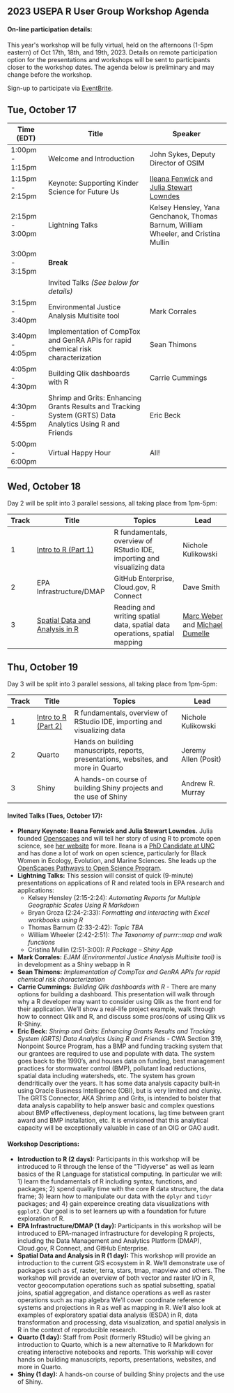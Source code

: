 ## 2023 USEPA R User Group Workshop Agenda

#### On-line participation details:

This year's workshop will be fully virtual, held on the afternoons (1-5pm eastern) of Oct 17th, 18th, and 19th, 2023.
Details on remote participation option for the presentations and workshops will be sent to participants closer to the workshop dates.
The agenda below is preliminary and may change before the workshop.

Sign-up to participate via [EventBrite](https://www.eventbrite.com/e/r-user-group-workshop-2023-october-17th-19th-registration-611092212257).

## Tue, October 17

|Time (EDT)     |Title                    |Speaker                  |
|---------------|-------------------------|-------------------------|
|1:00pm - 1:15pm|Welcome and Introduction |John Sykes, Deputy Director of OSIM|
|1:15pm - 2:15pm|Keynote: Supporting Kinder Science for Future Us          |[Ileana Fenwick](https://www.linkedin.com/in/ileana-fenwick-0238ba132/) and [Julia Stewart Lowndes](https://jules32.github.io/)|
|2:15pm - 3:00pm|Lightning Talks          |Kelsey Hensley, Yana Genchanok, Thomas Barnum, William Wheeler, and Cristina Mullin|
|3:00pm - 3:15pm|**Break**                |                         |
|               |Invited Talks *(See below for details)*|           |
|3:15pm - 3:40pm|Environmental Justice Analysis Multisite tool|Mark Corrales|
|3:40pm - 4:05pm|Implementation of CompTox and GenRA APIs for rapid chemical risk characterization|Sean Thimons|
|4:05pm - 4:30pm|Building Qlik dashboards with R|Carrie Cummings    |
|4:30pm - 4:55pm|Shrimp and Grits: Enhancing Grants Results and Tracking System (GRTS) Data Analytics Using R and Friends|Eric Beck|
|5:00pm - 6:00pm|Virtual Happy Hour       |All!                     |

## Wed, October 18

Day 2 will be split into 3 parallel sessions, all taking place from 1pm-5pm:

|Track  |Title                   |Topics                  |Lead                    |
|-------|------------------------|------------------------|------------------------|
|1|[Intro to R (Part 1)](https://github.com/nicholekulikowski/intro-to-R-2023)|R fundamentals, overview of RStudio IDE, importing and visualizing data|Nichole Kulikowski|
|2|EPA Infrastructure/DMAP|GitHub Enterprise, Cloud.gov, R Connect|Dave Smith|
|3|[Spatial Data and Analysis in R](https://usepa.github.io/spatialdata.epaR2023/)|Reading and writing spatial data, spatial data operations, spatial mapping|[Marc Weber](https://mhweber.github.io/) and [Michael Dumelle](https://michaeldumelle.github.io/)|

## Thu, October 19

Day 3 will be split into 3 parallel sessions, all taking place from 1pm-5pm:

|Track  |Title                   |Topics                  |Lead                    |
|-------|------------------------|------------------------|------------------------|
|1|[Intro to R (Part 2)](https://github.com/nicholekulikowski/intro-to-R-2023)|R fundamentals, overview of RStudio IDE, importing and visualizing data|Nichole Kulikowski|
|2|Quarto|Hands on building manuscripts, reports, presentations, websites, and more in Quarto|Jeremy Allen (Posit)|
|3|Shiny|A hands-on course of building Shiny projects and the use of Shiny|Andrew R. Murray|



#### Invited Talks (Tues, October 17):

- **Plenary Keynote: Ileana Fenwick and Julia Stewart Lowndes.** Julia founded [Openscapes](https://openscapes.org/) and will tell her story of using R to promote open science, see [her website](https://jules32.github.io/) for more. Ileana is a [PhD Candidate at UNC](https://www.linkedin.com/in/ileana-fenwick-0238ba132/) and has done a lot of work on open science, particularly for Black Women in Ecology, Evolution, and Marine Sciences. She leads up the [OpenScapes Pathways to Open Science Program](https://openscapes.org/initiatives.html#pathways-to-open-science-program).
- **Lightning Talks:** This session will consist of quick (9-minute) presentations on applications of R and related tools in EPA research and applications:
  - Kelsey Hensley (2:15-2:24): *Automating Reports for Multiple Geographic Scales Using R Markdown*
  - Bryan Groza (2:24-2:33): *Formatting and interacting with Excel workbooks using R*
  - Thomas Barnum (2:33-2:42): *Topic TBA*
  - William Wheeler (2:42-2:51): *The Taxonomy of purrr::map and walk functions*
  - Cristina Mullin (2:51-3:00): *R Package – Shiny App*
- **Mark Corrales:** *EJAM (Environmental Justice Analysis Multisite tool)* is in development as a Shiny webapp in R
- **Sean Thimons:** *Implementation of CompTox and GenRA APIs for rapid chemical risk characterization*
- **Carrie Cummings:** *Building Qlik dashboards with R* - There are many options for building a dashboard. This presentation will walk through why a R developer may want to consider using Qlik as the front end for their application. We’ll show a real-life project example, walk through how to connect Qlik and R, and discuss some pros/cons of using Qlik vs R-Shiny.
- **Eric Beck:** *Shrimp and Grits: Enhancing Grants Results and Tracking System (GRTS) Data Analytics Using R and Friends* - CWA Section 319, Nonpoint Source Program, has a BMP and funding tracking system that our grantees are required to use and populate with data. The system goes back to the 1990’s, and houses data on funding, best management practices for stormwater control (BMP), pollutant load reductions, spatial data including watersheds, etc. The system has grown dendritically over the years. It has some data analysis capacity built-in using Oracle Business Intelligence (OBI), but is very limited and clunky. The GRTS Connector, AKA Shrimp and Grits, is intended to bolster that data analysis capability to help answer basic and complex questions about BMP effectiveness, deployment locations, lag time between grant award and BMP installation, etc. It is envisioned that this analytical capacity will be exceptionally valuable in case of an OIG or GAO audit.



#### Workshop Descriptions:

- **Introduction to R (2 days):** Participants in this workshop will be introduced to R through the lense of the "Tidyverse" as well as learn basics of the R Language for statistical computing.  In particular we will: 1) learn the fundamentals of R including syntax, functions, and packages; 2) spend quality time with the core R data structure, the data frame; 3) learn how to manipulate our data with the `dplyr` and `tidyr` packages; and 4) gain expereince creating data visualizations with `ggplot2`.  Our goal is to set learners up with a foundation for future exploration of R.
- **EPA Infrastructure/DMAP (1 day):** Participants in this workshop will be introduced to EPA-managed infrastructure for developing R projects, including the Data Management and Analytics Platform (DMAP), Cloud.gov, R Connect, and GitHub Enterprise.
- **Spatial Data and Analysis in R (1 day):** This workshop will provide an introduction to the current GIS ecosystem in R.  We’ll demonstrate use of packages such as sf, raster, terra, stars, tmap, mapview and others.  The workshop will provide an overview of both vector and raster I/O in R, vector geocomputation operations such as spatial subsetting, spatial joins, spatial aggregation, and distance operations as well as raster operations such as map algebra  We’ll cover coordinate reference systems and projections in R as well as mapping in R.  We’ll also look at examples of exploratory spatial data analysis (ESDA) in R, data transformation and processing, data visualization, and spatial analysis in R in the context of reproducible research.
- **Quarto (1 day):** Staff from Posit (formerly RStudio) will be giving an introduction to Quarto, which is a new alternative to R Markdown for creating interactive notebooks and reports. This workship will cover hands on building manuscripts, reports, presentations, websites, and more in Quarto.
- **Shiny (1 day):** A hands-on course of building Shiny projects and the use of Shiny.

